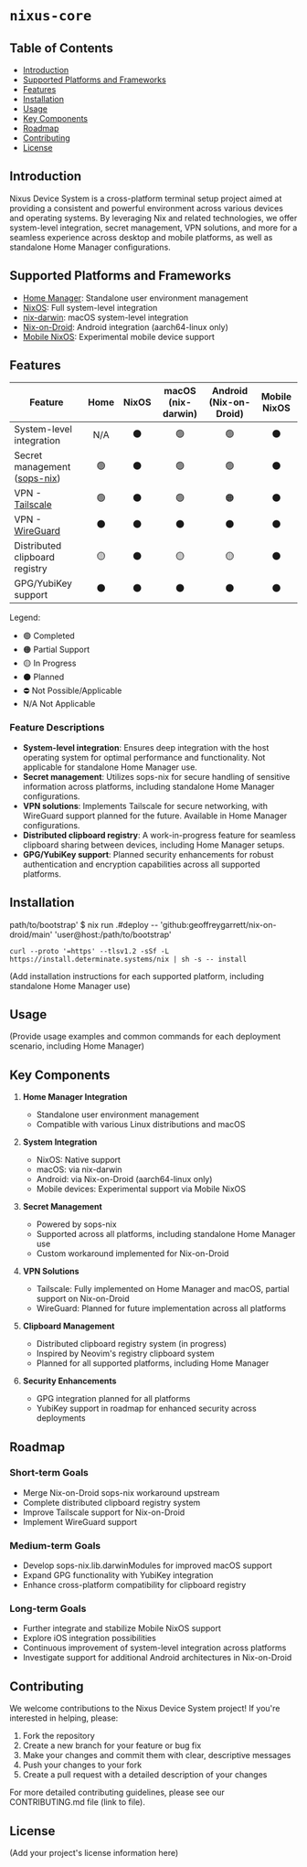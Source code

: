 # `nixus-core`

## Table of Contents

- [Introduction](#introduction)
- [Supported Platforms and Frameworks](#supported-platforms-and-frameworks)
- [Features](#features)
- [Installation](#installation)
- [Usage](#usage)
- [Key Components](#key-components)
- [Roadmap](#roadmap)
- [Contributing](#contributing)
- [License](#license)

## Introduction

Nixus Device System is a cross-platform terminal setup project aimed at providing a consistent and powerful environment
across various devices and operating systems. By leveraging Nix and related technologies, we offer system-level
integration, secret management, VPN solutions, and more for a seamless experience across desktop and mobile platforms,
as well as standalone Home Manager configurations.

## Supported Platforms and Frameworks

- [Home Manager](https://github.com/nix-community/home-manager): Standalone user environment management
- [NixOS](https://nixos.org/): Full system-level integration
- [nix-darwin](https://github.com/LnL7/nix-darwin): macOS system-level integration
- [Nix-on-Droid](https://github.com/nix-community/nix-on-droid): Android integration (aarch64-linux only)
- [Mobile NixOS](https://github.com/mobile-nixos/mobile-nixos): Experimental mobile device support

## Features

| Feature                                                           | Home | NixOS | macOS (nix-darwin) | Android (Nix-on-Droid) | Mobile NixOS |
|-------------------------------------------------------------------|:----:|:-----:|:------------------:|:----------------------:|:------------:|
| System-level integration                                          | N/A  |   ⚫   |         🟢         |           🟢           |      ⚫       |
| Secret management ([sops-nix](https://github.com/Mic92/sops-nix)) |  🟢  |   ⚫   |         🟢         |           🟢           |      ⚫       |
| VPN - [Tailscale](https://tailscale.com/)                         |  🟢  |   ⚫   |         🟢         |           🟠           |      ⚫       |
| VPN - [WireGuard](https://www.wireguard.com/)                     |  ⚫   |   ⚫   |         ⚫          |           ⚫            |      ⚫       |
| Distributed clipboard registry                                    |  🟡  |   ⚫   |         🟡         |           🟡           |      ⚫       |
| GPG/YubiKey support                                               |  ⚫   |   ⚫   |         ⚫          |           ⚫            |      ⚫       |

Legend:

- 🟢 Completed
- 🟠 Partial Support
- 🟡 In Progress
- ⚫ Planned
- ⛔ Not Possible/Applicable
- N/A Not Applicable

### Feature Descriptions

- **System-level integration**: Ensures deep integration with the host operating system for optimal performance and
  functionality. Not applicable for standalone Home Manager use.
- **Secret management**: Utilizes sops-nix for secure handling of sensitive information across platforms, including
  standalone Home Manager configurations.
- **VPN solutions**: Implements Tailscale for secure networking, with WireGuard support planned for the future.
  Available in Home Manager configurations.
- **Distributed clipboard registry**: A work-in-progress feature for seamless clipboard sharing between devices,
  including Home Manager setups.
- **GPG/YubiKey support**: Planned security enhancements for robust authentication and encryption capabilities across
  all supported platforms.

## Installation
path/to/bootstrap'
$ nix run .#deploy -- 'github:geoffreygarrett/nix-on-droid/main' 'user@host:/path/to/bootstrap'

```shell 
curl --proto '=https' --tlsv1.2 -sSf -L https://install.determinate.systems/nix | sh -s -- install
```


(Add installation instructions for each supported platform, including standalone Home Manager use)

## Usage

(Provide usage examples and common commands for each deployment scenario, including Home Manager)

## Key Components

1. **Home Manager Integration**
    - Standalone user environment management
    - Compatible with various Linux distributions and macOS

2. **System Integration**
    - NixOS: Native support
    - macOS: via nix-darwin
    - Android: via Nix-on-Droid (aarch64-linux only)
    - Mobile devices: Experimental support via Mobile NixOS

3. **Secret Management**
    - Powered by sops-nix
    - Supported across all platforms, including standalone Home Manager use
    - Custom workaround implemented for Nix-on-Droid

4. **VPN Solutions**
    - Tailscale: Fully implemented on Home Manager and macOS, partial support on Nix-on-Droid
    - WireGuard: Planned for future implementation across all platforms

5. **Clipboard Management**
    - Distributed clipboard registry system (in progress)
    - Inspired by Neovim's registry clipboard system
    - Planned for all supported platforms, including Home Manager

6. **Security Enhancements**
    - GPG integration planned for all platforms
    - YubiKey support in roadmap for enhanced security across deployments

## Roadmap

### Short-term Goals

- Merge Nix-on-Droid sops-nix workaround upstream
- Complete distributed clipboard registry system
- Improve Tailscale support for Nix-on-Droid
- Implement WireGuard support

### Medium-term Goals

- Develop sops-nix.lib.darwinModules for improved macOS support
- Expand GPG functionality with YubiKey integration
- Enhance cross-platform compatibility for clipboard registry

### Long-term Goals

- Further integrate and stabilize Mobile NixOS support
- Explore iOS integration possibilities
- Continuous improvement of system-level integration across platforms
- Investigate support for additional Android architectures in Nix-on-Droid

## Contributing

We welcome contributions to the Nixus Device System project! If you're interested in helping, please:

1. Fork the repository
2. Create a new branch for your feature or bug fix
3. Make your changes and commit them with clear, descriptive messages
4. Push your changes to your fork
5. Create a pull request with a detailed description of your changes

For more detailed contributing guidelines, please see our CONTRIBUTING.md file (link to file).

## License

(Add your project's license information here)